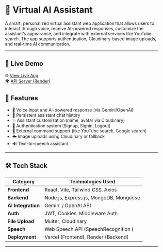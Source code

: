 # 🤖 Virtual AI Assistant

A smart, personalized virtual assistant web application that allows users to interact through voice, receive AI-powered responses, customize the assistant’s appearance, and integrate with external services like YouTube search. The app supports authentication, Cloudinary-based image uploads, and real-time AI communication.

---
## 🚀 Live Demo

🌐 [View Live App](https://virtual-ai-assistant.vercel.app)  
🌍 [API Server (Render)](https://virtual-ai-assistant.onrender.com)

## 🌟 Features

- 🎤 Voice input and AI-powered response (via Gemini/OpenAI)
- 🧠 Persistent assistant chat history 
- ✨ Assistant customization (name, avatar via Cloudinary)
- 🔐 Authentication system (Signup, Signin, Logout)
- 🔁 External command support (like YouTube search, Google search)
- ☁️ Image uploads using Cloudinary or fallback
- 🔊 Text-to-speech assistant 

---

## 🛠️ Tech Stack

| Category       | Technologies Used                          |
|----------------|---------------------------------------------|
| **Frontend**   | React, Vite, Tailwind CSS, Axios            |
| **Backend**    | Node.js, Express.js, MongoDB, Mongoose      |
| **AI Integration** | Gemini / OpenAI API                    |
| **Auth**       | JWT, Cookies, Middleware Auth               |
| **File Upload**| Multer, Cloudinary                         |
| **Speech**     | Web Speech API (SpeechRecognition )        |
| **Deployment** | Vercel (Frontend), Render (Backend)         |

---


